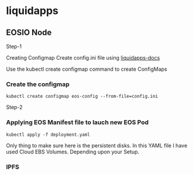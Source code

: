 # liquidapps

## EOSIO Node

Step-1

Creating Configmap 
Create config.ini file using [liquidapps-docs](https://docs.liquidapps.io/en/v2.0/dsps/eosio-node.html#configuration)


Use the kubectl create configmap command to create ConfigMaps

### Create the configmap
```
kubectl create configmap eos-config --from-file=config.ini
```

Step-2

### Applying EOS Manifest file to lauch new EOS Pod

```
kubectl apply -f deployment.yaml

````
Only thing to make sure here is the persistent disks. In this YAML file I have used Cloud EBS Volumes. 
Depending upon your Setup.


### IPFS
